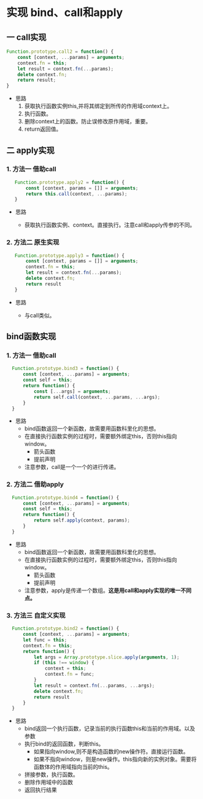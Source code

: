 # 实现 bind、call和apply

## 一 call实现

```js
Function.prototype.call2 = function() {
    const [context, ...params] = arguments;
    context.fn = this;
    let result = context.fn(...params);
    delete context.fn;
    return result;
}
```

* 思路
  1. 获取执行函数实例this,并将其绑定到所传的作用域context上。
  2. 执行函数。
  3. 删除context上的函数。防止误修改原作用域，重要。
  4. return返回值。

## 二 apply实现

### 1. 方法一 借助call

   

```js
   Function.prototype.apply2 = function() {
       const [context, params = []] = arguments;
       return this.call(context, ...params);
   }
```

   * 思路

     * 获取执行函数实例、context。直接执行。注意call和apply传参的不同。

  

### 2. 方法二 原生实现

   

```js
   Function.prototype.apply3 = function() {
       const [context, params = []] = arguments;
       context.fn = this;
       let result = context.fn(...params);
       delete context.fn;
       return result
   }
```

   * 思路

     * 与call类似。

## bind函数实现

### 1. 方法一 借助call

  

```js
  Function.prototype.bind3 = function() {
      const [context, ...params] = arguments;
      const self = this;
      return function() {
          const [...args] = arguments;
          return self.call(context, ...params, ...args);
      }
  }
```

  + 思路
    - bind函数返回一个新函数，故需要用函数科里化的思想。
    - 在直接执行函数实例的过程时，需要额外绑定this，否则this指向window。
      * 箭头函数
      * 提前声明
    - 注意参数，call是一个一个的进行传递。

### 2. 方法二 借助apply

  

```js
  Function.prototype.bind4 = function() {
      const [context, ...params] = arguments;
      const self = this;
      return function() {
          return self.apply(context, params);
      }
  }
```

  + 思路
    - bind函数返回一个新函数，故需要用函数科里化的思想。
    - 在直接执行函数实例的过程时，需要额外绑定this，否则this指向window。
      * 箭头函数
      * 提前声明
    - 注意参数，apply是传递一个数组。**这是用call和apply实现的唯一不同点。**

### 3. 方法三 自定义实现

  

```js
  Function.prototype.bind2 = function() {
      const [context, ...params] = arguments;
      let func = this;
      context.fn = this;
      return function() {
          let args = Array.prototype.slice.apply(arguments, 1);
          if (this !== window) {
              context = this;
              context.fn = func;
          }
          let result = context.fn(...params, ...args);
          delete context.fn;
          return result
      }
  }
```

  + 思路
    - bind返回一个执行函数，记录当前的执行函数this和当前的作用域。以及参数
    - 执行bind的返回函数，判断this。
      * 如果指向window,则不是构造函数的new操作符。直接运行函数。
      * 如果不指向window，则是new操作。this指向新的实例对象。需要将函数体的作用域指向当前的this。
    - 拼接参数，执行函数。
    - 删除作用域中的函数
    - 返回执行结果

